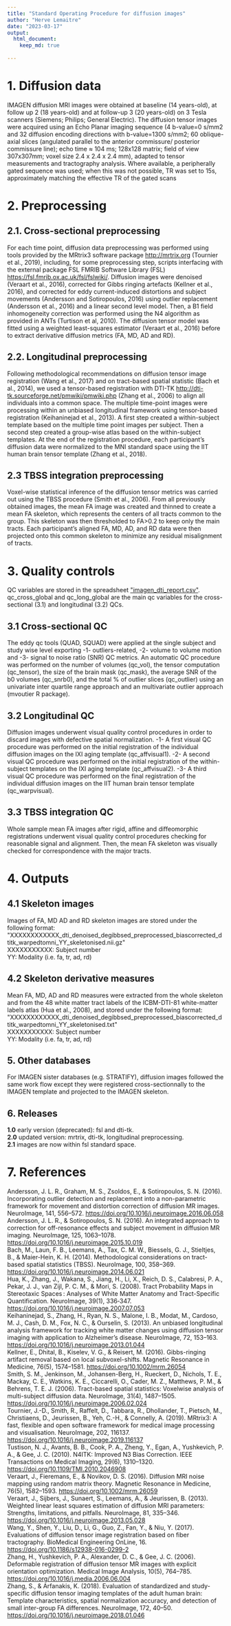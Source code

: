 ```yaml
---
title: "Standard Operating Procedure for diffusion images"
author: "Herve Lemaitre"
date: "2023-03-17"
output:
  html_document:
    keep_md: true
  
---
```


# 1. Diffusion data

IMAGEN diffusion MRI images were obtained at baseline (14 years-old), at follow up 2 (18 years-old) and at follow-up 3 (20 years-old) on 3 Tesla scanners (Siemens; Philips; General Electric). The diffusion tensor images were acquired using an Echo Planar imaging sequence (4 b-value=0 s/mm2 and 32 diffusion encoding directions with b-value=1300 s/mm2; 60 oblique-axial slices (angulated parallel to the anterior commissure/ posterior commissure line); echo time ≈ 104 ms; 128x128 matrix; field of view 307x307mm; voxel size 2.4 x 2.4 x 2.4 mm), adapted to tensor measurements and tractography analysis. Where available, a peripherally gated sequence was used; when this was not possible, TR was set to 15s, approximately matching the effective TR of the gated scans 

# 2. Preprocessing

## 2.1. Cross-sectional preprocessing

For each time point, diffusion  data  preprocessing  was  performed using tools provided by the MRtrix3 software package http://mrtrix.org (Tournier et al., 2019), including, for some preprocessing step, scripts interfacing with the external package FSL FMRIB Software Library (FSL) https://fsl.fmrib.ox.ac.uk/fsl/fslwiki/. Diffusion images were denoised (Veraart et al., 2016), corrected for Gibbs ringing artefacts (Kellner et al., 2016), and corrected for eddy current-induced distortions and subject movements (Andersson and Sotiropoulos, 2016) using outlier replacement (Andersson et al., 2016) and a linear second level model. Then, a B1 field inhomogeneity correction was performed using the N4 algorithm as provided in ANTs (Turtison et al, 2010). The diffusion tensor model was fitted using a weighted least-squares estimator (Veraart et al., 2016) before to extract derivative diffusion metrics (FA, MD, AD and RD).

## 2.2. Longitudinal preprocessing

Following methodological recommendations on diffusion tensor image registration (Wang et al., 2017) and on tract-based spatial statistic (Bach et al., 2014), we used a tensor-based registration with DTI-TK http://dti-tk.sourceforge.net/pmwiki/pmwiki.php (Zhang et al., 2006) to align all individuals into a common space. 
The multiple time-point images were processing within an unbiased longitudinal framework using tensor-based registration (Keihaninejad et al., 2013). A first step created a within-subject template based on the multiple time point images per subject. Then a second step created a group-wise atlas based on the within-subject templates. At the end of the registration procedure, each participant’s diffusion data were normalized to the MNI standard space using the IIT human brain tensor template (Zhang et al., 2018). 

## 2.3 TBSS integration preprocessing

Voxel-wise statistical inference of the diffusion tensor metrics was carried out using the TBSS procedure (Smith et al., 2006). From all previously obtained images, the mean FA image was created and thinned to create a mean FA skeleton, which represents the centers of all tracts common to the group. This skeleton was then thresholded to FA>0.2 to keep only the main tracts. Each participant’s aligned FA, MD, AD, and RD data were then projected onto this common skeleton to minimize any residual misalignment of tracts.

# 3. Quality controls

QC variables are stored in the spreadsheet ["imagen_dti_report.csv"](https://github.com/imagen2/imagen_processing/blob/master/tbss_dti/imagen_dti_report.csv). qc_cross_global and qc_long_global are the main qc variables for the cross-sectional (3.1) and longitudinal (3.2) QCs.

## 3.1  Cross-sectional QC

The eddy qc tools (QUAD, SQUAD) were applied at the single subject and study wise level exporting -1- outliers-related, -2- volume to volume motion and -3- signal to noise ratio (SNR) QC metrics. An automatic QC procedure was performed on the number of volumes (qc_vol), the tensor computation (qc_tensor), the size of the brain mask (qc_mask), the average SNR of the b0 volumes (qc_snrb0), and the total % of outlier slices (qc_outlier) using an univariate inter quartile range approach and an multivariate outlier approach (mvoutier R package).

## 3.2  Longitudinal QC

Diffusion images underwent visual quality control procedures in order to discard images with defective spatial normalization. -1- A first visual QC procedure was performed on the initial registration of the individual diffusion images on the IXI aging template (qc_affvisual1). -2- A second visual QC procedure was performed on the initial registration of the within-subject templates on the IXI aging template (qc_affvisual2). -3- A third visual QC procedure was performed on the final registration of the individual diffusion images on the IIT human brain tensor template (qc_warpvisual).

## 3.3 TBSS integration QC

Whole sample mean FA images after rigid, affine and diffeomorphic registrations underwent visual quality control procedures checking for reasonable signal and alignment. Then, the mean FA skeleton was visually checked for correspondence with the major tracts.    

# 4. Outputs

## 4.1 Skeleton images

Images of FA, MD AD and RD skeleton images are stored under the following format:  
"XXXXXXXXXXXX_dti_denoised_degibbsed_preprocessed_biascorrected_dtitk_warpedtomni_YY_skeletonised.nii.gz"  
XXXXXXXXXXX: Subject number  
YY: Modality (i.e. fa, tr, ad, rd)  

## 4.2 Skeleton derivative measures

Mean FA, MD, AD and RD measures were extracted from the whole skeleton and from the 48 white matter tract labels of the ICBM-DTI-81 white-matter labels atlas (Hua et al., 2008), and stored under the following format:  
"XXXXXXXXXXXX_dti_denoised_degibbsed_preprocessed_biascorrected_dtitk_warpedtomni_YY_skeletonised.txt"  
XXXXXXXXXXX: Subject number  
YY: Modality (i.e. fa, tr, ad, rd)  

## 5. Other databases

For IMAGEN sister databases (e.g. STRATIFY), diffusion images followed the same work flow except they were registered cross-sectionnally to the IMAGEN template and projected to the IMAGEN skeleton.  

## 6. Releases

**1.0** early version (deprecated): fsl and dti-tk.  
**2.0** updated version: mrtrix, dti-tk, longitudinal preprocessing.  
**2.1** images are now within fsl standard space.  

# 7. References

Andersson, J. L. R., Graham, M. S., Zsoldos, E., & Sotiropoulos, S. N. (2016). Incorporating outlier detection and replacement into a non-parametric framework for movement and distortion correction of diffusion MR images. NeuroImage, 141, 556–572. https://doi.org/10.1016/j.neuroimage.2016.06.058  
Andersson, J. L. R., & Sotiropoulos, S. N. (2016). An integrated approach to correction for off-resonance effects and subject movement in diffusion MR imaging. NeuroImage, 125, 1063–1078. https://doi.org/10.1016/j.neuroimage.2015.10.019  
Bach, M., Laun, F. B., Leemans, A., Tax, C. M. W., Biessels, G. J., Stieltjes, B., & Maier-Hein, K. H. (2014). Methodological considerations on tract-based spatial statistics (TBSS). NeuroImage, 100, 358–369. https://doi.org/10.1016/j.neuroimage.2014.06.021  
Hua, K., Zhang, J., Wakana, S., Jiang, H., Li, X., Reich, D. S., Calabresi, P. A., Pekar, J. J., van Zijl, P. C. M., & Mori, S. (2008). Tract Probability Maps in Stereotaxic Spaces : Analyses of White Matter Anatomy and Tract-Specific Quantification. NeuroImage, 39(1), 336‑347. https://doi.org/10.1016/j.neuroimage.2007.07.053  
Keihaninejad, S., Zhang, H., Ryan, N. S., Malone, I. B., Modat, M., Cardoso, M. J., Cash, D. M., Fox, N. C., & Ourselin, S. (2013). An unbiased longitudinal analysis framework for tracking white matter changes using diffusion tensor imaging with application to Alzheimer’s disease. NeuroImage, 72, 153–163. https://doi.org/10.1016/j.neuroimage.2013.01.044  
Kellner, E., Dhital, B., Kiselev, V. G., & Reisert, M. (2016). Gibbs-ringing artifact removal based on local subvoxel-shifts. Magnetic Resonance in Medicine, 76(5), 1574–1581. https://doi.org/10.1002/mrm.26054  
Smith, S. M., Jenkinson, M., Johansen-Berg, H., Rueckert, D., Nichols, T. E., Mackay, C. E., Watkins, K. E., Ciccarelli, O., Cader, M. Z., Matthews, P. M., & Behrens, T. E. J. (2006). Tract-based spatial statistics: Voxelwise analysis of multi-subject diffusion data. NeuroImage, 31(4), 1487–1505. https://doi.org/10.1016/j.neuroimage.2006.02.024  
Tournier, J.-D., Smith, R., Raffelt, D., Tabbara, R., Dhollander, T., Pietsch, M., Christiaens, D., Jeurissen, B., Yeh, C.-H., & Connelly, A. (2019). MRtrix3: A fast, flexible and open software framework for medical image processing and visualisation. NeuroImage, 202, 116137. https://doi.org/10.1016/j.neuroimage.2019.116137  
Tustison, N. J., Avants, B. B., Cook, P. A., Zheng, Y., Egan, A., Yushkevich, P. A., & Gee, J. C. (2010). N4ITK: Improved N3 Bias Correction. IEEE Transactions on Medical Imaging, 29(6), 1310–1320. https://doi.org/10.1109/TMI.2010.2046908  
Veraart, J., Fieremans, E., & Novikov, D. S. (2016). Diffusion MRI noise mapping using random matrix theory. Magnetic Resonance in Medicine, 76(5), 1582–1593. https://doi.org/10.1002/mrm.26059  
Veraart, J., Sijbers, J., Sunaert, S., Leemans, A., & Jeurissen, B. (2013). Weighted linear least squares estimation of diffusion MRI parameters: Strengths, limitations, and pitfalls. NeuroImage, 81, 335–346. https://doi.org/10.1016/j.neuroimage.2013.05.028  
Wang, Y., Shen, Y., Liu, D., Li, G., Guo, Z., Fan, Y., & Niu, Y. (2017). Evaluations of diffusion tensor image registration based on fiber tractography. BioMedical Engineering OnLine, 16. https://doi.org/10.1186/s12938-016-0299-2  
Zhang, H., Yushkevich, P. A., Alexander, D. C., & Gee, J. C. (2006). Deformable registration of diffusion tensor MR images with explicit orientation optimization. Medical Image Analysis, 10(5), 764–785. https://doi.org/10.1016/j.media.2006.06.004  
Zhang, S., & Arfanakis, K. (2018). Evaluation of standardized and study-specific diffusion tensor imaging templates of the adult human brain: Template characteristics, spatial normalization accuracy, and detection of small inter-group FA differences. NeuroImage, 172, 40–50. https://doi.org/10.1016/j.neuroimage.2018.01.046  
